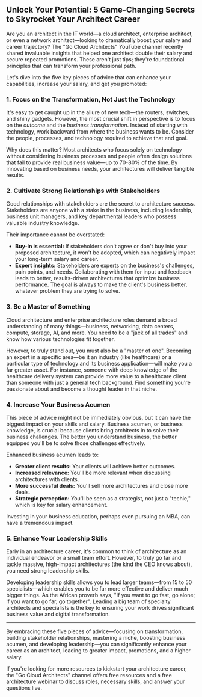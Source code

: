 ## Unlock Your Potential: 5 Game-Changing Secrets to Skyrocket Your Architect Career

Are you an architect in the IT world—a cloud architect, enterprise architect, or even a network architect—looking to dramatically boost your salary and career trajectory? The "Go Cloud Architects" YouTube channel recently shared invaluable insights that helped one architect double their salary and secure repeated promotions. These aren't just tips; they're foundational principles that can transform your professional path.

Let's dive into the five key pieces of advice that can enhance your capabilities, increase your salary, and get you promoted:

### 1. Focus on the Transformation, Not Just the Technology

It's easy to get caught up in the allure of new tech—the routers, switches, and shiny gadgets. However, the most crucial shift in perspective is to focus on the *outcome* and the *business transformation*. Instead of starting with technology, work backward from where the business wants to be. Consider the people, processes, and technology required to achieve that end goal.

Why does this matter? Most architects who focus solely on technology without considering business processes and people often design solutions that fail to provide real business value—up to 70-80% of the time. By innovating based on business needs, your architectures will deliver tangible results.

### 2. Cultivate Strong Relationships with Stakeholders

Good relationships with stakeholders are the secret to architecture success. Stakeholders are anyone with a stake in the business, including leadership, business unit managers, and key departmental leaders who possess valuable industry knowledge.

Their importance cannot be overstated:
*   **Buy-in is essential:** If stakeholders don't agree or don't buy into your proposed architecture, it won't be adopted, which can negatively impact your long-term salary and career.
*   **Expert insights:** Stakeholders are experts on the business's challenges, pain points, and needs. Collaborating with them for input and feedback leads to better, results-driven architectures that optimize business performance. The goal is always to make the client's business better, whatever problem they are trying to solve.

### 3. Be a Master of Something

Cloud architecture and enterprise architecture roles demand a broad understanding of many things—business, networking, data centers, compute, storage, AI, and more. You need to be a "jack of all trades" and know how various technologies fit together.

However, to truly stand out, you must also be a "master of one". Becoming an expert in a specific area—be it an industry (like healthcare) or a particular type of technology and its business application—will make you a far greater asset. For instance, someone with deep knowledge of the healthcare delivery system can provide more value to a healthcare client than someone with just a general tech background. Find something you're passionate about and become a thought leader in that niche.

### 4. Increase Your Business Acumen

This piece of advice might not be immediately obvious, but it can have the biggest impact on your skills and salary. Business acumen, or business knowledge, is crucial because clients bring architects in to solve their business challenges. The better you understand business, the better equipped you'll be to solve those challenges effectively.

Enhanced business acumen leads to:
*   **Greater client results:** Your clients will achieve better outcomes.
*   **Increased relevance:** You'll be more relevant when discussing architectures with clients.
*   **More successful deals:** You'll sell more architectures and close more deals.
*   **Strategic perception:** You'll be seen as a strategist, not just a "techie," which is key for salary enhancement.

Investing in your business education, perhaps even pursuing an MBA, can have a tremendous impact.

### 5. Enhance Your Leadership Skills

Early in an architecture career, it's common to think of architecture as an individual endeavor or a small team effort. However, to truly go far and tackle massive, high-impact architectures (the kind the CEO knows about), you need strong leadership skills.

Developing leadership skills allows you to lead larger teams—from 15 to 50 specialists—which enables you to be far more effective and deliver much bigger things. As the African proverb says, "If you want to go fast, go alone; if you want to go far, go together". Leading a big team of specialty architects and specialists is the key to ensuring your work drives significant business value and digital transformation.

---

By embracing these five pieces of advice—focusing on transformation, building stakeholder relationships, mastering a niche, boosting business acumen, and developing leadership—you can significantly enhance your career as an architect, leading to greater impact, promotions, and a higher salary.

If you're looking for more resources to kickstart your architecture career, the "Go Cloud Architects" channel offers free resources and a free architecture webinar to discuss roles, necessary skills, and answer your questions live.
